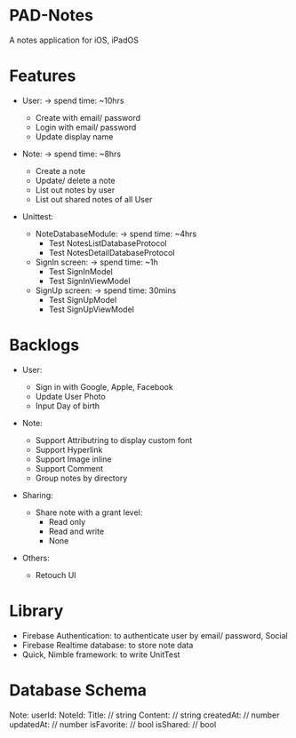 # PAD-Notes
A notes application for iOS, iPadOS

# Features 
- User: -> spend time: ~10hrs
    + Create with email/ password
    + Login with email/ password
    + Update display name
    
- Note: -> spend time: ~8hrs
    + Create a note
    + Update/ delete a note
    + List out notes by user
    + List out shared notes of all User
    
- Unittest: 
    + NoteDatabaseModule: -> spend time: ~4hrs
        + Test NotesListDatabaseProtocol
        + Test NotesDetailDatabaseProtocol 
    + SignIn screen: -> spend time: ~1h
        + Test SignInModel
        + Test SignInViewModel
    + SignUp screen: -> spend time: 30mins
        + Test SignUpModel
        + Test SignUpViewModel

# Backlogs
- User:
    + Sign in with Google, Apple, Facebook
    + Update User Photo
    + Input Day of birth

- Note:
    + Support Attributring to display custom font
    + Support Hyperlink
    + Support Image inline
    + Support Comment
    + Group notes by directory
    
- Sharing:
    + Share note with a grant level: 
        + Read only
        + Read and write
        + None
        
- Others:
    + Retouch UI 
    
# Library
- Firebase Authentication: to authenticate user by email/ password, Social
- Firebase Realtime database: to store note data
- Quick, Nimble framework: to write UnitTest

# Database Schema
Note:
    userId:
        NoteId:
            Title:      // string
            Content:    // string
            createdAt:  // number
            updatedAt:  // number
            isFavorite: // bool
            isShared:   // bool

